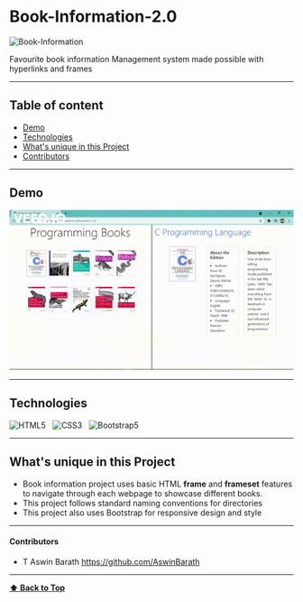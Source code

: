 # Book-Information-2.0

<p>
<img src="assets/Book%20Information.png" alt="Book-Information" />
</p>

Favourite book information Management system made possible with hyperlinks and frames


---

## Table of content

- [Demo](#Demo)
- [Technologies](#Technologies)
- [What's unique in this Project](#What's-unique-in-this-Project)
- [Contributors](#Contributors)
---

## Demo

<p>
<img src="assets/Book%20Information.gif" alt="Book-Information" />
</p>

---


## Technologies

![HTML5](https://img.shields.io/badge/HTML5-E34F26?style=for-the-badge&logo=html5&logoColor=white)
&nbsp;
![CSS3](https://img.shields.io/badge/CSS3-1572B6?style=for-the-badge&logo=css3&logoColor=white)
&nbsp;
![Bootstrap5](https://img.shields.io/badge/Bootstrap-563D7C?style=for-the-badge&logo=bootstrap&logoColor=white)
&nbsp;

---


## What's unique in this Project

- Book information project uses basic HTML **frame** and **frameset** features to navigate through each webpage to showcase different books.
- This project follows standard naming conventions for directories
- This project also uses Bootstrap for responsive design and style

---

#### Contributors

- T Aswin Barath <https://github.com/AswinBarath>

---

**[⬆ Back to Top](#Table-of-content)**